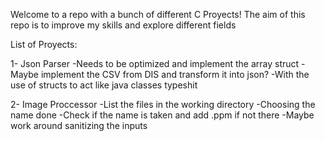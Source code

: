 Welcome to a repo with a bunch of different C Proyects!
The aim of this repo is to improve my skills and explore different fields

List of Proyects:

1- Json Parser 
    -Needs to be optimized and implement the array struct
    -Maybe implement the CSV from DIS and transform it into json?
        -With the use of structs to act like java classes typeshit

2- Image Proccessor
    -List the files in the working directory
    -Choosing the name done
        -Check if the name is taken and add .ppm if not there
        -Maybe work around sanitizing the inputs
